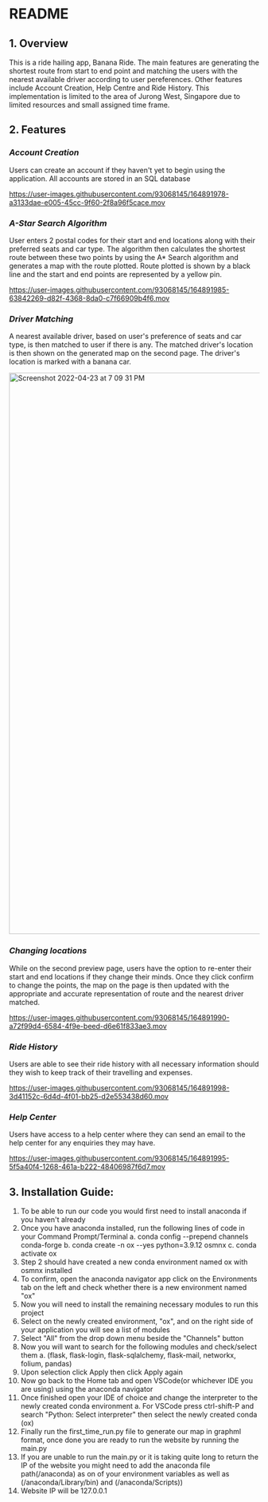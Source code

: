 # README

## 1. Overview
This is a ride hailing app, Banana Ride. The main features are generating the shortest route from start to end point and matching the users with the nearest available driver according to user pereferences. Other features include Account Creation, Help Centre and Ride History. This implementation is limited to the area of Jurong West, Singapore due to limited resources and small assigned time frame. 

## 2. Features
   ### *Account Creation*
Users can create an account if they haven't yet to begin using the application. All accounts are stored in an SQL database
    

https://user-images.githubusercontent.com/93068145/164891978-a3133dae-e005-45cc-9f60-2f8a96f5cace.mov


    
   ### *A-Star Search Algorithm*
User enters 2 postal codes for their start and end locations along with their preferred seats and car type. The algorithm then calculates the shortest route between these two points by using the A* Search algorithm and generates a map with the route plotted. Route plotted is shown by a black line and the start and end points are represented by a yellow pin.
    

https://user-images.githubusercontent.com/93068145/164891985-63842269-d82f-4368-8da0-c7f66909b4f6.mov


   ### *Driver Matching*
A nearest available driver, based on user's preference of seats and car type, is then matched to user if there is any. The matched driver's location is then shown on the generated map on the second page. The driver's location is marked with a banana car.

<img width="1126" alt="Screenshot 2022-04-23 at 7 09 31 PM" src="https://user-images.githubusercontent.com/93068145/164892026-80f8bea2-fb43-4421-a848-ed59427fade1.png">

   ### *Changing locations*
While on the second preview page, users have the option to re-enter their start and end locations if they change their minds. Once they click confirm to change the points, the map on the page is then updated with the appropriate and accurate representation of route and the nearest driver matched.
    

https://user-images.githubusercontent.com/93068145/164891990-a72f99d4-6584-4f9e-beed-d6e61f833ae3.mov


   ### *Ride History*
Users are able to see their ride history with all necessary information should they wish to keep track of their travelling and expenses.
    

https://user-images.githubusercontent.com/93068145/164891998-3d41152c-6d4d-4f01-bb25-d2e553438d60.mov


   ### *Help Center*
Users have access to a help center where they can send an email to the help center for any enquiries they may have.
    
    

https://user-images.githubusercontent.com/93068145/164891995-5f5a40f4-1268-461a-b222-48406987f6d7.mov


## 3. Installation Guide:

1. To be able to run our code you would first need to install anaconda if you haven't already
2. Once you have anaconda installed, run the following lines of code in your Command Prompt/Terminal 
    a. conda config --prepend channels conda-forge
    b. conda create -n ox --yes python=3.9.12 osmnx 
    c. conda activate ox
3. Step 2 should have created a new conda environment named ox with osmnx installed 
4. To confirm, open the anaconda navigator app click on the Environments tab on the left and check whether there is a new environment named "ox"
5. Now you will need to install the remaining necessary modules to run this project
5. Select on the newly created environment, "ox", and on the right side of your application you will see a list of modules
6. Select "All" from the drop down menu beside the "Channels" button
7. Now you will want to search for the following modules and check/select them 
    a. (flask, flask-login, flask-sqlalchemy, flask-mail, networkx, folium, pandas)
8. Upon selection click Apply then click Apply again
9. Now go back to the Home tab and open VSCode(or whichever IDE you are using) using the anaconda navigator
10. Once finished open your IDE of choice and change the interpreter to the newly created conda environment
    a. For VSCode press ctrl-shift-P and search "Python: Select interpreter" then select the newly created conda (ox)
11. Finally run the first_time_run.py file to generate our map in graphml format, once done you are ready to run the website by running the main.py
12. If you are unable to run the main.py or it is taking quite long to return the IP of the website you might need to add the anaconda file path(/anaconda) as on of your environment variables as well as (/anaconda/Library/bin) and (/anaconda/Scripts))
11. Website IP will be 127.0.0.1








